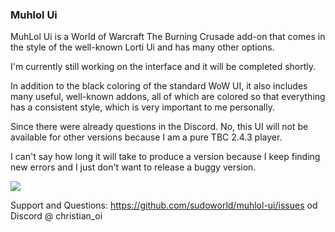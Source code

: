 ### Muhlol Ui

MuhLol Ui is a World of Warcraft The Burning Crusade add-on that comes in the style of the well-known Lorti Ui and has many other options.

I'm currently still working on the interface and it will be completed shortly.

In addition to the black coloring of the standard WoW UI, it also includes many useful, well-known addons, all of which are colored so that everything has a consistent style, which is very important to me personally.

Since there were already questions in the Discord. No, this UI will not be available for other versions because I am a pure TBC 2.4.3 player.

I can't say how long it will take to produce a version because I keep finding new errors and I just don't want to release a buggy version.

![](https://muh.lol/i/muhlol-ui.jpg)


Support and Questions: https://github.com/sudoworld/muhlol-ui/issues od Discord @ christian_oi

